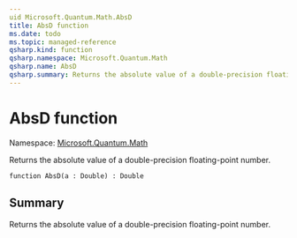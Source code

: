 ```yaml
---
uid Microsoft.Quantum.Math.AbsD
title: AbsD function
ms.date: todo
ms.topic: managed-reference
qsharp.kind: function
qsharp.namespace: Microsoft.Quantum.Math
qsharp.name: AbsD
qsharp.summary: Returns the absolute value of a double-precision floating-point number.
---
```


# AbsD function

Namespace: [Microsoft.Quantum.Math](xref:Microsoft.Quantum.Math)

Returns the absolute value of a double-precision floating-point number.
```qsharp
function AbsD(a : Double) : Double
```

## Summary
Returns the absolute value of a double-precision floating-point number.
